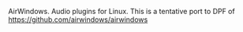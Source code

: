 AirWindows.
Audio plugins for Linux.
This is a tentative port to DPF of https://github.com/airwindows/airwindows
